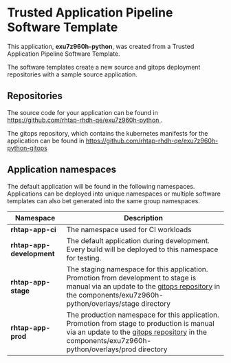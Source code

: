 # Trusted Application Pipeline Software Template

This application, **exu7z960h-python**, was created from a Trusted Application Pipeline Software Template.

The software templates create a new source and gitops deployment repositories with a sample source application. 

## Repositories

The source code for your application can be found in [https://github.com/rhtap-rhdh-qe/exu7z960h-python ](https://github.com/rhtap-rhdh-qe/exu7z960h-python ).
 
The gitops repository, which contains the kubernetes manifests for the application can be found in 
[https://github.com/rhtap-rhdh-qe/exu7z960h-python-gitops ](https://github.com/rhtap-rhdh-qe/exu7z960h-python-gitops ) 

## Application namespaces 

The default application will be found in the following namespaces. Applications can be deployed into unique namespaces or multiple software templates can also bet generated into the same group namespaces.  

|  Namespace   |  Description   |  
| -------- | -------- |
| **rhtap-app-ci** | The namespace used for CI workloads |
| **rhtap-app-development** | The default application during development. Every build will be deployed to this namespace for testing. |
| **rhtap-app-stage** | The staging namespace for this application. Promotion from development to stage is manual via an update to the [gitops repository](https://github.com/rhtap-rhdh-qe/exu7z960h-python-gitops ) in the components/exu7z960h-python/overlays/stage directory |
| **rhtap-app-prod** | The production namespace for this application. Promotion from stage to production is manual via an update to the [gitops repository](https://github.com/rhtap-rhdh-qe/exu7z960h-python-gitops ) in the components/exu7z960h-python/overlays/prod directory |